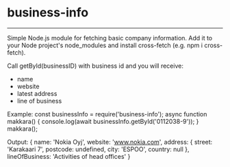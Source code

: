 # business-info
-------------------
Simple Node.js module for fetching basic company information. Add it to your Node project's node_modules and install cross-fetch (e.g. npm i cross-fetch).

Call getById(businessID) with business id and you will receive:
* name
* website
* latest address
* line of business

Example:
const businessInfo = require('business-info');
async function makkara() {
    console.log(await businessInfo.getById('0112038-9'));
}
makkara();

Output:
{
  name: 'Nokia Oyj',
  website: 'www.nokia.com',
  address: {
    street: 'Karakaari 7',
    postcode: undefined,
    city: 'ESPOO',
    country: null
  },
  lineOfBusiness: 'Activities of head offices'
}
